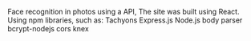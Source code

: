 Face recognition in photos using a API,
The site was built using React.
Using npm libraries, such as:
Tachyons
Express.js
Node.js
body parser
bcrypt-nodejs
cors
knex
